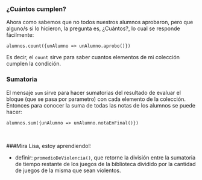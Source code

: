 ### ¿Cuántos cumplen?

Ahora como sabemos que no todos nuestros alumnos aprobaron, pero que alguno/s si lo hicieron, la pregunta es, ¿Cuántos?, lo cual se responde fácilmente:

```
alumnos.count({unAlumno => unAlumno.aprobo()})
```

Es decir, el `count` sirve para saber cuantos elementos de mi colección cumplen la condición.

### Sumatoria

El mensaje `sum` sirve para hacer sumatorias del resultado de evaluar el bloque (que se pasa por parametro) con cada elemento de la colección. Entonces para conocer la suma de todas las notas de los alumnos se puede hacer:

```
alumnos.sum({unAlumno => unAlumno.notaEnFinal()})
```

<br>

###Mira Lisa, estoy aprendiendo!:

* definir: `promedioDeViolencia()`, que retorne la división entre la sumatoria de tiempo restante de los juegos de la biblioteca dividido por la cantidad de juegos de la misma que sean violentos.